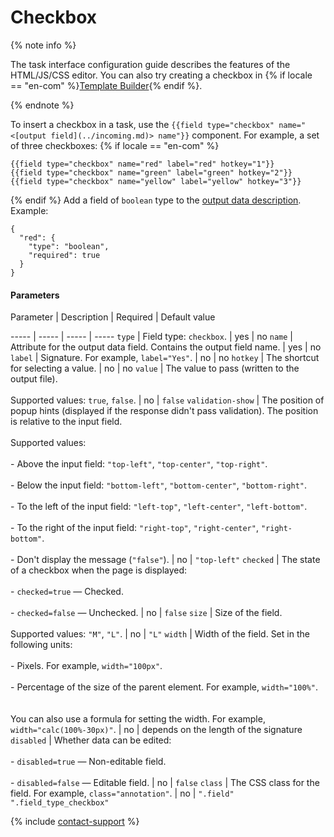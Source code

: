 # Checkbox

{% note info %}

The task interface configuration guide describes the features of the HTML/JS/CSS editor. You can also try creating a checkbox in {% if locale == "en-com" %}[Template Builder](https://toloka.ai/en/docs/template-builder/reference/field.checkbox){% endif %}.

{% endnote %}


To insert a checkbox in a task, use the `{{field type="checkbox" name="<[output field](../incoming.md)> name"}}` component. For example, a set of three checkboxes:
 {% if locale == "en-com" %}
```no-highlight
{{field type="checkbox" name="red" label="red" hotkey="1"}}
{{field type="checkbox" name="green" label="green" hotkey="2"}}
{{field type="checkbox" name="yellow" label="yellow" hotkey="3"}}
```
{% endif %}
Add a field of `boolean` type to the [output data description](../incoming.md). Example:
```no-highlight
{
  "red": {
    "type": "boolean",
    "required": true
  }
}
```

#### Parameters


Parameter
 |
Description
 |
Required
 |
Default value

----- | ----- | ----- | -----
``` type ``` | Field type: `checkbox`. | yes | no
``` name ``` | Attribute for the output data field. Contains the output field name. | yes | no
``` label ``` | Signature. For example, `label="Yes"`. | no | no
``` hotkey ``` | The shortcut for selecting a value. | no | no
``` value ``` | The value to pass (written to the output file).<br/><br/>Supported values: `true`, `false`. | no | ``` false ```
``` validation-show ``` | The position of popup hints (displayed if the response didn't pass validation). The position is relative to the input field.<br/><br/>Supported values:<br/><br/>- Above the input field: `"top-left"`, `"top-center"`, `"top-right"`.<br/>    <br/>- Below the input field: `"bottom-left"`, `"bottom-center"`, `"bottom-right"`.<br/>    <br/>- To the left of the input field: `"left-top"`, `"left-center"`, `"left-bottom"`.<br/>    <br/>- To the right of the input field: `"right-top"`, `"right-center"`, `"right-bottom"`.<br/>    <br/>- Don't display the message (`"false"`). | no | ``` "top-left" ```
``` checked ``` | The state of a checkbox when the page is displayed:<br/><br/>- `checked=true` — Checked.<br/>    <br/>- `checked=false` — Unchecked. | no | ``` false ```
``` size ``` | Size of the field.<br/><br/>Supported values: `"M"`, `"L"`. | no | ``` "L" ```
``` width ``` | Width of the field. Set in the following units:<br/><br/>- Pixels. For example, `width="100px"`.<br/>    <br/>- Percentage of the size of the parent element. For example, `width="100%"`.<br/>    <br/><br/>You can also use a formula for setting the width. For example, `width="calc(100%-30px)"`. | no | depends on the length of the signature
``` disabled ``` | Whether data can be edited:<br/><br/>- `disabled=true` — Non-editable field.<br/>    <br/>- `disabled=false` — Editable field. | no | ``` false ```
``` class ``` | The CSS class for the field. For example, `class="annotation"`. | no | ``` ".field" ".field_type_checkbox" ```

{% include [contact-support](../../_includes/contact-support-help.md) %}